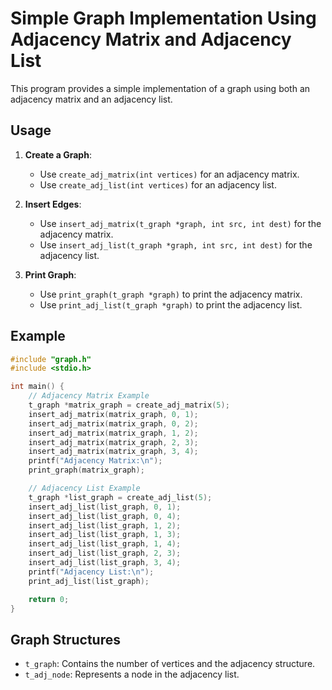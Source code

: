 # Simple Graph Implementation Using Adjacency Matrix and Adjacency List

This program provides a simple implementation of a graph using both an adjacency matrix and an adjacency list.

## Usage

1. **Create a Graph**: 
   - Use `create_adj_matrix(int vertices)` for an adjacency matrix.
   - Use `create_adj_list(int vertices)` for an adjacency list.

2. **Insert Edges**:
   - Use `insert_adj_matrix(t_graph *graph, int src, int dest)` for the adjacency matrix.
   - Use `insert_adj_list(t_graph *graph, int src, int dest)` for the adjacency list.

3. **Print Graph**:
   - Use `print_graph(t_graph *graph)` to print the adjacency matrix.
   - Use `print_adj_list(t_graph *graph)` to print the adjacency list.

## Example

```c
#include "graph.h"
#include <stdio.h>

int main() {
    // Adjacency Matrix Example
    t_graph *matrix_graph = create_adj_matrix(5);
    insert_adj_matrix(matrix_graph, 0, 1);
    insert_adj_matrix(matrix_graph, 0, 2);
    insert_adj_matrix(matrix_graph, 1, 2);
    insert_adj_matrix(matrix_graph, 2, 3);
    insert_adj_matrix(matrix_graph, 3, 4);
    printf("Adjacency Matrix:\n");
    print_graph(matrix_graph);

    // Adjacency List Example
    t_graph *list_graph = create_adj_list(5);
    insert_adj_list(list_graph, 0, 1);
    insert_adj_list(list_graph, 0, 4);
    insert_adj_list(list_graph, 1, 2);
    insert_adj_list(list_graph, 1, 3);
    insert_adj_list(list_graph, 1, 4);
    insert_adj_list(list_graph, 2, 3);
    insert_adj_list(list_graph, 3, 4);
    printf("Adjacency List:\n");
    print_adj_list(list_graph);

    return 0;
}
```

## Graph Structures

- `t_graph`: Contains the number of vertices and the adjacency structure.
- `t_adj_node`: Represents a node in the adjacency list.
